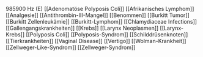 985900 Hz (E)
[[Adenomatöse Polyposis Coli]]
[[Afrikanisches Lymphom]]
[[Analgesie]]
[[Antithrombin-III-Mangel]]
[[Benommen]]
[[Burkitt Tumor]]
[[Burkitt Zellenleukämie]]
[[Burkitt-Lymphom]]
[[Chlamydiaceae Infections]]
[[Gallengangskrankheiten]]
[[Krebs]]
[[Larynx Neoplasmen]]
[[Larynx-Krebs]]
[[Polyposis Coli]]
[[Polyposis-Syndrom]]
[[Schilddrüsenknoten]]
[[Tierkrankheiten]]
[[Vaginal Disease]]
[[Vertigo]]
[[Wolman-Krankheit]]
[[Zellweger-Like-Syndrom]]
[[Zellweger-Syndrom]]